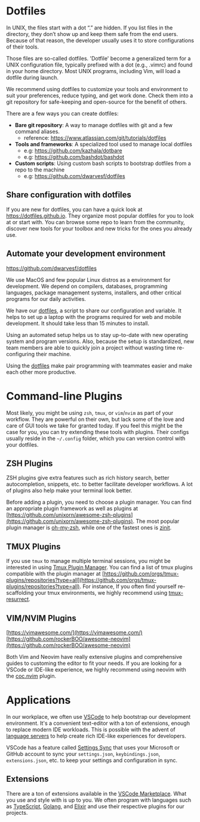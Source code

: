 # Dotfiles

In UNIX, the files start with a dot “.” are hidden. If you list files in the directory, they don’t show up and keep them safe from the end users. Because of that reason, the developer usually uses it to store configurations of their tools.

Those files are so-called dotfiles. 'Dotfile' become a generalized term for a UNIX configuration file, typically prefixed with a dot (e.g., .vimrc) and found in your home directory. Most UNIX programs, including Vim, will load a dotfile during launch.

We recommend using dotfiles to customize your tools and environment to suit your preferences, reduce typing, and get work done. Check them into a git repository for safe-keeping and open-source for the benefit of others.

There are a few ways you can create dotfiles:
- **Bare git repository**: A way to manage dotfiles with git and a few command aliases.
  - reference: https://www.atlassian.com/git/tutorials/dotfiles
- **Tools and frameworks**: A specialized tool used to manage local dotfiles
  - e.g: https://github.com/kazhala/dotbare
  - e.g: https://github.com/bashdot/bashdot
- **Custom scripts**: Using custom bash scripts to bootstrap dotfiles from a repo to the machine
  - e.g: https://github.com/dwarvesf/dotfiles

## Share configuration with dotfiles

If you are new for dotfiles, you can have a quick look at https://dotfiles.github.io. They organize most popular dotfiles for you to look at or start with. You can browse some repo to learn from the community, discover new tools for your toolbox and new tricks for the ones you already use.

## Automate your development environment

https://github.com/dwarvesf/dotfiles

We use MacOS and few popular Linux distros as a environment for development. We depend on compilers, databases, programming languages, package management systems, installers, and other critical programs for our daily activities.

We have our [dotfiles](https://github.com/dwarvesf/dotfiles), a script to share our configuration and variable. It helps to set up a laptop with the programs required for web and mobile development. It should take less than 15 minutes to install.

Using an automated setup helps us to stay up-to-date with new operating system and program versions. Also, because the setup is standardized, new team members are able to quickly join a project without wasting time re-configuring their machine.

Using the [dotfiles](https://github.com/dwarvesf/dotfiles) make pair programming with teammates easier and make each other more productive.

# Command-line Plugins

Most likely, you might be using `zsh`, `tmux`, or `vim`/`nvim` as part of your workflow. They are powerful on their own, but lack some of the love and care of GUI tools we take for granted today. If you feel this might be the case for you, you can try extending these tools with plugins. Their configs usually reside in the `~/.config` folder, which you can version control with your dotfiles.

## ZSH Plugins

ZSH plugins give extra features such as rich history search, better autocompletion, snippets, etc. to better facilitate developer workflows. A lot of plugins also help make your terminal look better.

Before adding a plugin, you need to choose a plugin manager. You can find an appropriate plugin framework as well as plugins at [https://github.com/unixorn/awesome-zsh-plugins](https://github.com/unixorn/awesome-zsh-plugins). The most popular plugin manager is [oh-my-zsh](https://ohmyz.sh/), while one of the fastest ones is [zinit](https://github.com/zdharma-continuum/zinit).

## TMUX Plugins

If you use `tmux` to manage multiple terminal sessions, you might be interested in using [Tmux Plugin Manager](https://github.com/tmux-plugins/tpm). You can find a list of tmux plugins compatible with the plugin manager at [https://github.com/orgs/tmux-plugins/repositories?type=all](https://github.com/orgs/tmux-plugins/repositories?type=all). For instance, If you often find yourself re-scaffolding your tmux environments, we highly recommend using [tmux-resurrect](https://github.com/tmux-plugins/tmux-resurrect).

## VIM/NVIM Plugins

[https://vimawesome.com/](https://vimawesome.com/)
[https://github.com/rockerBOO/awesome-neovim](https://github.com/rockerBOO/awesome-neovim)

Both Vim and Neovim have really extensive plugins and comprehensive guides to customing the editor to fit your needs. If you are looking for a VSCode or IDE-like experience, we highly recommend using neovim with the [coc.nvim](https://github.com/neoclide/coc.nvim) plugin.

# Applications

In our workplace, we often use [VSCode](https://code.visualstudio.com/) to help bootstrap our development environment. It's a convenient text-editor with a ton of extensions, enough to replace modern IDE workloads. This is possible with the advent of [language servers](https://code.visualstudio.com/api/language-extensions/language-server-extension-guide) to help create rich IDE-like experiences for developers.

VSCode has a feature called [Settings Sync](https://code.visualstudio.com/docs/editor/settings-sync) that uses your Microsoft or GitHub account to sync your `settings.json`, `keybindings.json`, `extensions.json`, etc. to keep your settings and configuration in sync.

## Extensions

There are a ton of extensions available in the [VSCode Marketplace](https://marketplace.visualstudio.com/vscode). What you use and style with is up to you. We often program with languages such as [TypeScript](https://marketplace.visualstudio.com/items?itemName=ms-vscode.vscode-typescript-next), [Golang](https://code.visualstudio.com/docs/languages/go), and [Elixir](https://marketplace.visualstudio.com/items?itemName=JakeBecker.elixir-ls) and use their respective plugins for our projects.
